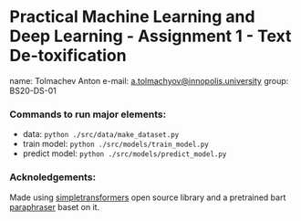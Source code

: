 # Practical Machine Learning and Deep Learning - Assignment 1 - Text De-toxification
name: Tolmachev Anton
e-mail: a.tolmachyov@innopolis.university
group: BS20-DS-01

### Commands to run major elements:

* data: `python ./src/data/make_dataset.py`
* train model: `python ./src/models/train_model.py`
* predict model: `python ./src/models/predict_model.py`

### Acknoledgements:
<div>Made using <a href="https://github.com/ThilinaRajapakse/simpletransformers/tree/master" title="simpletransformers">simpletransformers</a> open source library and a pretrained bart <a href="https://huggingface.co/eugenesiow/bart-paraphrase/blob/main/README.md?code=true" title="paraphraser">paraphraser</a> baset on it.</div>